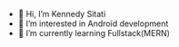 - 👋 Hi, I’m Kennedy Sitati
- 👀 I’m interested in Android development
- 🌱 I’m currently learning Fullstack(MERN)
<!-- <p align="left"> 
  <b>Visitor Count</b><br>
  <img src="https://profile-counter.glitch.me/kenmusima/count.svg" />
</p> -->

<!---
- 💞️ I’m looking to collaborate on ...
- 📫 How to reach me ...
--->
<!---
kenmusima/kenmusima is a ✨ special ✨ repository because its `README.md` (this file) appears on your GitHub profile.
You can click the Preview link to take a look at your changes.
--->
